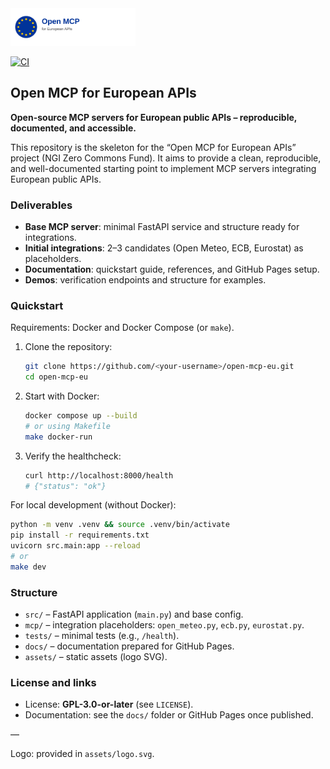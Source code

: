 <img src="assets/logo.svg" alt="Open MCP for European APIs" width="200" />

[![CI](https://github.com/UlloaVillar/Open-MCP-for-European-APIs/actions/workflows/ci.yml/badge.svg)](https://github.com/UlloaVillar/Open-MCP-for-European-APIs/actions/workflows/ci.yml)

## Open MCP for European APIs

**Open-source MCP servers for European public APIs – reproducible, documented, and accessible.**

This repository is the skeleton for the “Open MCP for European APIs” project (NGI Zero Commons Fund). It aims to provide a clean, reproducible, and well-documented starting point to implement MCP servers integrating European public APIs.

### Deliverables
- **Base MCP server**: minimal FastAPI service and structure ready for integrations.
- **Initial integrations**: 2–3 candidates (Open Meteo, ECB, Eurostat) as placeholders.
- **Documentation**: quickstart guide, references, and GitHub Pages setup.
- **Demos**: verification endpoints and structure for examples.

### Quickstart

Requirements: Docker and Docker Compose (or `make`).

1. Clone the repository:
   ```bash
   git clone https://github.com/<your-username>/open-mcp-eu.git
   cd open-mcp-eu
   ```
2. Start with Docker:
   ```bash
   docker compose up --build
   # or using Makefile
   make docker-run
   ```
3. Verify the healthcheck:
   ```bash
   curl http://localhost:8000/health
   # {"status": "ok"}
   ```

For local development (without Docker):
```bash
python -m venv .venv && source .venv/bin/activate
pip install -r requirements.txt
uvicorn src.main:app --reload
# or
make dev
```

### Structure
- `src/` – FastAPI application (`main.py`) and base config.
- `mcp/` – integration placeholders: `open_meteo.py`, `ecb.py`, `eurostat.py`.
- `tests/` – minimal tests (e.g., `/health`).
- `docs/` – documentation prepared for GitHub Pages.
- `assets/` – static assets (logo SVG).

### License and links
- License: **GPL-3.0-or-later** (see `LICENSE`).
- Documentation: see the `docs/` folder or GitHub Pages once published.

—

Logo: provided in `assets/logo.svg`.


